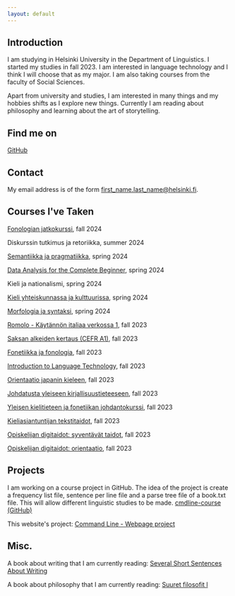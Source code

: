 ```yaml
---
layout: default
---
```


## Introduction

I am studying in Helsinki University in the Department of Linguistics. I started my studies in fall 2023. I am interested in language technology and I think I will choose that as my major. I am also taking courses from the faculty of Social Sciences.

Apart from university and studies, I am interested in many things and my hobbies shifts as I explore new things. Currently I am reading about philosophy and learning about the art of storytelling.

## Find me on

[GitHub](https://hhillee.github.io/)

## Contact

My email address is of the form first_name.last_name@helsinki.fi. 

## Courses I've Taken

[Fonologian jatkokurssi](https://studies.helsinki.fi/kurssit/opintojakso/otm-848f303a-5aa5-4a68-aef9-9d215c568577/KIK-LG201), fall 2024

Diskurssin tutkimus ja retoriikka, summer 2024

[Semantiikka ja pragmatiikka](https://studies.helsinki.fi/kurssit/opintojakso/otm-91801cb0-1ff4-4804-8aac-b5f496abb040/KIK-LG103), spring 2024

[Data Analysis for the Complete Beginner](https://studies.helsinki.fi/kurssit/opintojakso/otm-b78d3756-489b-4040-b2fe-78133837e528/KIK-419), spring 2024

Kieli ja nationalismi, spring 2024

[Kieli yhteiskunnassa ja kulttuurissa](https://studies.helsinki.fi/kurssit/opintojakso/otm-b5d76257-906d-4d96-a7bd-748739801acc/KIK-402), spring 2024

[Morfologia ja syntaksi](https://studies.helsinki.fi/kurssit/opintojakso/otm-dd991013-1c45-4477-acd5-7ad63c093fd3/KIK-LG102), spring 2024

[Romolo - Käytännön italiaa verkossa 1](https://studies.helsinki.fi/kurssit/opintojakso/otm-55bfadad-2997-4545-bd07-ee85bb526bb9/KK-ITA103), fall 2023

[Saksan alkeiden kertaus (CEFR A1)](https://studies.helsinki.fi/kurssit/opintojakso/otm-5907d929-58a2-4fd2-82b8-4ccb2341cb8c/KK-SAK105), fall 2023

[Fonetiikka ja fonologia](https://studies.helsinki.fi/kurssit/opintojakso/otm-95ec052e-4687-4322-a53d-0abf4b9c303d/KIK-LG101), fall 2023

[Introduction to Language Technology](https://studies.helsinki.fi/kurssit/opintojakso/otm-96b452f8-1f60-4696-8f0e-50559973b315/KIK-405), fall 2023

[Orientaatio japanin kieleen](https://studies.helsinki.fi/kurssit/opintojakso/otm-bce917a3-1360-49d7-9c60-0b6a91dae360/KK-JAP001), fall 2023

[Johdatusta yleiseen kirjallisuustieteeseen](https://studies.helsinki.fi/kurssit/opintojakso/otm-a0175a99-0270-458f-a4a6-b47ff8969344/KIK-418), fall 2023

[Yleisen kielitieteen ja fonetiikan johdantokurssi](https://studies.helsinki.fi/kurssit/opintojakso/otm-9baa4a29-34d7-4594-94b9-4157be80766e/KIK-401), fall 2023

[Kieliasiantuntijan tekstitaidot](https://studies.helsinki.fi/kurssit/opintojakso/otm-4846f803-efbb-4ac5-be76-cbd3c88900fd/KOK-403S), fall 2023

[Opiskelijan digitaidot: syventävät taidot](https://studies.helsinki.fi/kurssit/opintojakso/otm-b27f0eab-de98-48c6-a940-55e3368155f7/DIGI-B), fall 2023

[Opiskelijan digitaidot: orientaatio](https://studies.helsinki.fi/kurssit/opintojakso/otm-57f0aee4-8ee8-4ceb-a31a-c41950268263/DIGI-A), fall 2023

## Projects

I am working on a course project in GitHub. The idea of the project is create a frequency list file, sentence per line file and a parse tree file of a book.txt file. This will allow different linguistic studies to be made.
[cmdline-course (GitHub)](https://github.com/hhillee/cmdline-course)

This website's project:
[Command Line - Webpage project](https://github.com/hhillee/hhillee.github.io)


## Misc. 

A book about writing that I am currently reading:
[Several Short Sentences About Writing](https://www.amazon.com/Several-Short-Sentences-About-Writing/dp/0307279413)

A book about philosophy that I am currently reading:
[Suuret filosofit l](https://www.goodreads.com/book/show/12391162-suuret-filosofit)
